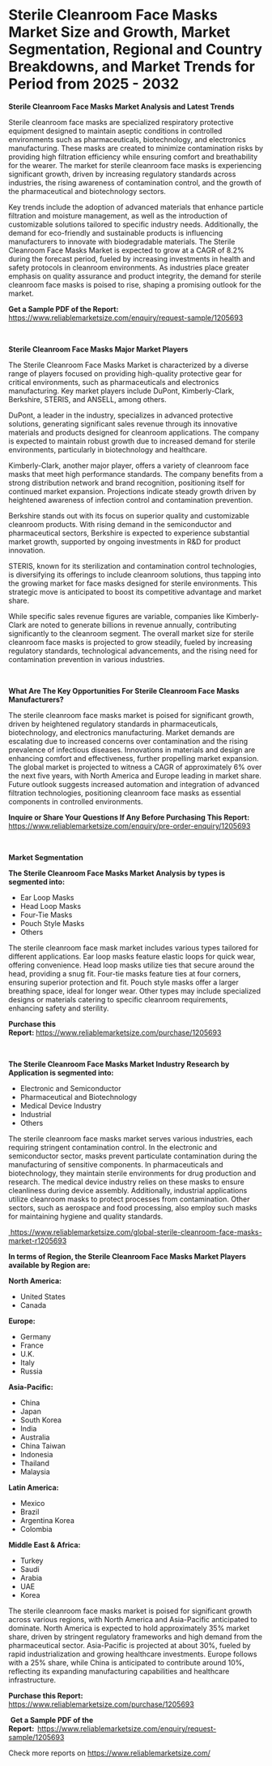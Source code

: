 <p><h1>Sterile Cleanroom Face Masks Market Size and Growth, Market Segmentation, Regional and Country Breakdowns, and Market Trends for Period from 2025 -  2032</h1></p><p><strong>Sterile Cleanroom Face Masks Market Analysis and Latest Trends</strong></p>
<p><p>Sterile cleanroom face masks are specialized respiratory protective equipment designed to maintain aseptic conditions in controlled environments such as pharmaceuticals, biotechnology, and electronics manufacturing. These masks are created to minimize contamination risks by providing high filtration efficiency while ensuring comfort and breathability for the wearer. The market for sterile cleanroom face masks is experiencing significant growth, driven by increasing regulatory standards across industries, the rising awareness of contamination control, and the growth of the pharmaceutical and biotechnology sectors.</p><p>Key trends include the adoption of advanced materials that enhance particle filtration and moisture management, as well as the introduction of customizable solutions tailored to specific industry needs. Additionally, the demand for eco-friendly and sustainable products is influencing manufacturers to innovate with biodegradable materials. The Sterile Cleanroom Face Masks Market is expected to grow at a CAGR of 8.2% during the forecast period, fueled by increasing investments in health and safety protocols in cleanroom environments. As industries place greater emphasis on quality assurance and product integrity, the demand for sterile cleanroom face masks is poised to rise, shaping a promising outlook for the market.</p></p>
<p><strong>Get a Sample PDF of the Report:&nbsp;</strong> <a href="https://www.reliablemarketsize.com/enquiry/request-sample/1205693?utm_campaign=3456&utm_medium=2&utm_source=Github&utm_content=ia&utm_term=05042025&utm_id=sterile-cleanroom-face-masks">https://www.reliablemarketsize.com/enquiry/request-sample/1205693</a></p>
<p>&nbsp;</p>
<p><strong>Sterile Cleanroom Face Masks Major Market Players</strong></p>
<p><p>The Sterile Cleanroom Face Masks Market is characterized by a diverse range of players focused on providing high-quality protective gear for critical environments, such as pharmaceuticals and electronics manufacturing. Key market players include DuPont, Kimberly-Clark, Berkshire, STERIS, and ANSELL, among others.</p><p>DuPont, a leader in the industry, specializes in advanced protective solutions, generating significant sales revenue through its innovative materials and products designed for cleanroom applications. The company is expected to maintain robust growth due to increased demand for sterile environments, particularly in biotechnology and healthcare.</p><p>Kimberly-Clark, another major player, offers a variety of cleanroom face masks that meet high performance standards. The company benefits from a strong distribution network and brand recognition, positioning itself for continued market expansion. Projections indicate steady growth driven by heightened awareness of infection control and contamination prevention.</p><p>Berkshire stands out with its focus on superior quality and customizable cleanroom products. With rising demand in the semiconductor and pharmaceutical sectors, Berkshire is expected to experience substantial market growth, supported by ongoing investments in R&D for product innovation.</p><p>STERIS, known for its sterilization and contamination control technologies, is diversifying its offerings to include cleanroom solutions, thus tapping into the growing market for face masks designed for sterile environments. This strategic move is anticipated to boost its competitive advantage and market share.</p><p>While specific sales revenue figures are variable, companies like Kimberly-Clark are noted to generate billions in revenue annually, contributing significantly to the cleanroom segment. The overall market size for sterile cleanroom face masks is projected to grow steadily, fueled by increasing regulatory standards, technological advancements, and the rising need for contamination prevention in various industries.</p></p>
<p>&nbsp;</p>
<p><strong>What Are The Key Opportunities For Sterile Cleanroom Face Masks Manufacturers?</strong></p>
<p><p>The sterile cleanroom face masks market is poised for significant growth, driven by heightened regulatory standards in pharmaceuticals, biotechnology, and electronics manufacturing. Market demands are escalating due to increased concerns over contamination and the rising prevalence of infectious diseases. Innovations in materials and design are enhancing comfort and effectiveness, further propelling market expansion. The global market is projected to witness a CAGR of approximately 6% over the next five years, with North America and Europe leading in market share. Future outlook suggests increased automation and integration of advanced filtration technologies, positioning cleanroom face masks as essential components in controlled environments.</p></p>
<p><strong>Inquire or Share Your Questions If Any Before Purchasing This Report:</strong> <a href="https://www.reliablemarketsize.com/enquiry/pre-order-enquiry/1205693?utm_campaign=3456&utm_medium=2&utm_source=Github&utm_content=ia&utm_term=05042025&utm_id=sterile-cleanroom-face-masks">https://www.reliablemarketsize.com/enquiry/pre-order-enquiry/1205693</a></p>
<p>&nbsp;</p>
<p><strong>Market Segmentation</strong></p>
<p><strong>The Sterile Cleanroom Face Masks Market Analysis by types is segmented into:</strong></p>
<p><ul><li>Ear Loop Masks</li><li>Head Loop Masks</li><li>Four-Tie Masks</li><li>Pouch Style Masks</li><li>Others</li></ul></p>
<p><p>The sterile cleanroom face mask market includes various types tailored for different applications. Ear loop masks feature elastic loops for quick wear, offering convenience. Head loop masks utilize ties that secure around the head, providing a snug fit. Four-tie masks feature ties at four corners, ensuring superior protection and fit. Pouch style masks offer a larger breathing space, ideal for longer wear. Other types may include specialized designs or materials catering to specific cleanroom requirements, enhancing safety and sterility.</p></p>
<p><strong>Purchase this Report:&nbsp;</strong><a href="https://www.reliablemarketsize.com/purchase/1205693?utm_campaign=3456&utm_medium=2&utm_source=Github&utm_content=ia&utm_term=05042025&utm_id=sterile-cleanroom-face-masks">https://www.reliablemarketsize.com/purchase/1205693</a></p>
<p>&nbsp;</p>
<p><strong>The Sterile Cleanroom Face Masks Market Industry Research by Application is segmented into:</strong></p>
<p><ul><li>Electronic and Semiconductor</li><li>Pharmaceutical and Biotechnology</li><li>Medical Device Industry</li><li>Industrial</li><li>Others</li></ul></p>
<p><p>The sterile cleanroom face masks market serves various industries, each requiring stringent contamination control. In the electronic and semiconductor sector, masks prevent particulate contamination during the manufacturing of sensitive components. In pharmaceuticals and biotechnology, they maintain sterile environments for drug production and research. The medical device industry relies on these masks to ensure cleanliness during device assembly. Additionally, industrial applications utilize cleanroom masks to protect processes from contamination. Other sectors, such as aerospace and food processing, also employ such masks for maintaining hygiene and quality standards.</p></p>
<p><a href="https://www.reliablemarketsize.com/global-sterile-cleanroom-face-masks-market-r1205693?utm_campaign=3456&utm_medium=2&utm_source=Github&utm_content=ia&utm_term=05042025&utm_id=sterile-cleanroom-face-masks">&nbsp;https://www.reliablemarketsize.com/global-sterile-cleanroom-face-masks-market-r1205693</a></p>
<p><strong>In terms of Region, the Sterile Cleanroom Face Masks Market Players available by Region are:</strong></p>
<p>
    <p> <strong> North America: </strong>
        <ul>
            <li>United States</li>
            <li>Canada</li>
        </ul>
        </p> 
    <p> <strong> Europe: </strong>
        <ul>
            <li>Germany</li>
            <li>France</li>
            <li>U.K.</li>
            <li>Italy</li>
            <li>Russia</li>
        </ul>
        </p> 
    <p> <strong> Asia-Pacific: </strong>
        <ul>
            <li>China</li>
            <li>Japan</li>
            <li>South Korea</li>
            <li>India</li>
            <li>Australia</li>
            <li>China Taiwan</li>
            <li>Indonesia</li>
            <li>Thailand</li>
            <li>Malaysia</li>
        </ul>
        </p> 
    <p> <strong> Latin America: </strong>
        <ul>
            <li>Mexico</li>
            <li>Brazil</li>
            <li>Argentina Korea</li>
            <li>Colombia</li>
        </ul>
        </p> 
    <p> <strong> Middle East & Africa: </strong>
        <ul>
            <li>Turkey</li>
            <li>Saudi</li>
            <li>Arabia</li>
            <li>UAE</li>
            <li>Korea</li>
        </ul>
    </p>
    </p>
<p><p>The sterile cleanroom face masks market is poised for significant growth across various regions, with North America and Asia-Pacific anticipated to dominate. North America is expected to hold approximately 35% market share, driven by stringent regulatory frameworks and high demand from the pharmaceutical sector. Asia-Pacific is projected at about 30%, fueled by rapid industrialization and growing healthcare investments. Europe follows with a 25% share, while China is anticipated to contribute around 10%, reflecting its expanding manufacturing capabilities and healthcare infrastructure.</p></p>
<p><strong>Purchase this Report: </strong><a href="https://www.reliablemarketsize.com/purchase/1205693?utm_campaign=3456&utm_medium=2&utm_source=Github&utm_content=ia&utm_term=05042025&utm_id=sterile-cleanroom-face-masks">https://www.reliablemarketsize.com/purchase/1205693</a></p>
<p>&nbsp;<strong>Get a Sample PDF of the Report:&nbsp;&nbsp;</strong><a href="https://www.reliablemarketsize.com/enquiry/request-sample/1205693?utm_campaign=3456&utm_medium=2&utm_source=Github&utm_content=ia&utm_term=05042025&utm_id=sterile-cleanroom-face-masks">https://www.reliablemarketsize.com/enquiry/request-sample/1205693</a></p>
<p><strong></strong></p>
<p>Check more reports on <a href="https://www.reliablemarketsize.com/?utm_campaign=3456&utm_medium=2&utm_source=Github&utm_content=ia&utm_term=05042025&utm_id=sterile-cleanroom-face-masks">https://www.reliablemarketsize.com/</a></p>